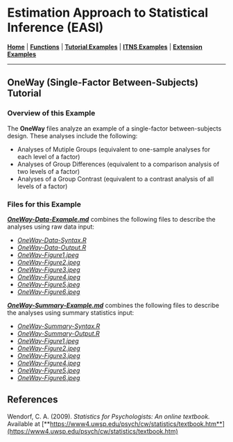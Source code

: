 # Estimation Approach to Statistical Inference (EASI)

[**Home**](https://github.com/cwendorf/EASI/) | 
[**Functions**](https://github.com/cwendorf/EASI/tree/master/A-Functions) | 
[**Tutorial Examples**](https://github.com/cwendorf/EASI/tree/master/B-TutorialExamples) | 
[**ITNS Examples**](https://github.com/cwendorf/EASI/tree/master/C-ITNSExamples) | 
[**Extension Examples**](https://github.com/cwendorf/EASI/tree/master/D-ExtensionExamples)

---

## OneWay (Single-Factor Between-Subjects) Tutorial

### Overview of this Example

The **OneWay** files analyze an example of a single-factor between-subjects design. These analyses include the following:

- Analyses of Mutiple Groups (equivalent to one-sample analyses for each level of a factor)
- Analyses of Group Differences (equivalent to a comparison analysis of two levels of a factor)
- Analyses of a Group Contrast (equivalent to a contrast analysis of all levels of a factor)

### Files for this Example

[**_OneWay-Data-Example.md_**](./OneWay-Data-Example.md) combines the following files to describe the analyses using raw data input:

- [_OneWay-Data-Syntax.R_](./OneWay-Data-Syntax.R)
- [_OneWay-Data-Output.R_](./OneWay-Data-Output.R)
- [_OneWay-Figure1.jpeg_](./OneWay-Figure1.jpeg)
- [_OneWay-Figure2.jpeg_](./OneWay-Figure2.jpeg)
- [_OneWay-Figure3.jpeg_](./OneWay-Figure3.jpeg) 
- [_OneWay-Figure4.jpeg_](./OneWay-Figure4.jpeg)
- [_OneWay-Figure5.jpeg_](./OneWay-Figure5.jpeg) 
- [_OneWay-Figure6.jpeg_](./OneWay-Figure6.jpeg)

[**_OneWay-Summary-Example.md_**](./OneWay-Summary-Example.md) combines the following files to describe the analyses using summary statistics input:

- [_OneWay-Summary-Syntax.R_](./OneWay-Summary-Syntax.R)
- [_OneWay-Summary-Output.R_](./OneWay-Summary-Output.R)
- [_OneWay-Figure1.jpeg_](./OneWay-Figure1.jpeg)
- [_OneWay-Figure2.jpeg_](./OneWay-Figure2.jpeg)
- [_OneWay-Figure3.jpeg_](./OneWay-Figure3.jpeg) 
- [_OneWay-Figure4.jpeg_](./OneWay-Figure4.jpeg)
- [_OneWay-Figure5.jpeg_](./OneWay-Figure5.jpeg) 
- [_OneWay-Figure6.jpeg_](./OneWay-Figure6.jpeg)

## References

Wendorf, C. A. (2009). _Statistics for Psychologists: An online textbook._ Available at [**https://www4.uwsp.edu/psych/cw/statistics/textbook.htm**](https://www4.uwsp.edu/psych/cw/statistics/textbook.htm)
